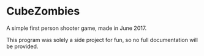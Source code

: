 # CubeZombies
A simple first person shooter game, made in June 2017.

This program was solely a side project for fun, so no full documentation will be provided.
